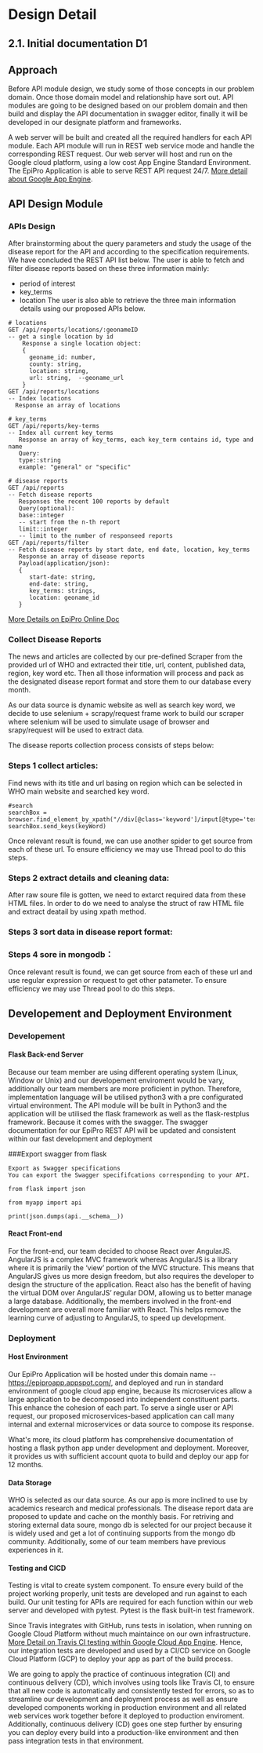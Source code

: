 # Design Detail
## 2.1. Initial	documentation D1
## Approach
[//]: # (Describe	how	you	intend	to	develop	the	API	module and	provide	the	ability to	run	it	in	Web	service	mode)
Before API module design, we study some of those concepts in our problem domain. Once those domain model and relationship have sort out. API modules are going to be designed based on our problem domain and then build and display the API documentation in swagger editor, finally it will be developed in our designate platform and frameworks.

A web server will be built and created all the required handlers for each API module. Each API module will run in REST web service mode and handle the corresponding REST request. Our web server will host and run on the Google cloud platform, using a low cost App Engine Standard Environment. The EpiPro Application is able to serve REST API request 24/7. [More detail about Google App Engine](https://cloud.google.com/appengine/docs/).

## API Design Module
[//]: # (Discuss	your	current	thinking	about	how	parameters can	be	passed	to	your module	and	how	results	are	collected.	Show	an	example	of	a	possible interaction .e.g.- sample	HTTP	calls	with	URL	and	parameters)
### APIs Design
After brainstorming about the query parameters and study the usage of the disease report for the API and according to the specification requirements. We have concluded the REST API list below. The user is able to fetch and filter disease reports based on these three  information mainly:
- period of interest
- key_terms
- location
The user is also able to retrieve the three main information details using our proposed APIs below.
```
# locations
GET /api/reports/locations/:geonameID
-- get a single location by id
    Response a single location object:
    {
      geoname_id: number,
      county: string,
      location: string,
      url: string,  --geoname_url
    }
GET /api/reports/locations
-- Index locations
  Response an array of locations

# key_terms
GET /api/reports/key-terms
-- Index all current key_terms
   Response an array of key_terms, each key_term contains id, type and name
   Query:
   type::string
   example: "general" or "specific"

# disease reports
GET /api/reports
-- Fetch disease reports
   Responses the recent 100 reports by default
   Query(optional):
   base::integer
   -- start from the n-th report
   limit::integer
   -- limit to the number of responseed reports
GET /api/reports/filter
-- Fetch disease reports by start date, end date, location, key_terms
   Response an array of disease reports
   Payload(application/json):
   {
      start-date: string,
      end-date: string,
      key_terms: strings,
      location: geoname_id
   }
```

[More Details on EpiPro Online Doc](https://epiproapp.appspot.com/api/v1/doc/)

### Collect Disease Reports
[//]: # (I used to use request or ulib.request to extract content of a url but I saw there is a scrapy file readly)
The news and articles are collected by our pre-defined Scraper from the provided url of WHO and extracted their title, url, content, published data, region, key word etc. Then all those information will process and pack as the designated disease report format and store them to our database every month.

As our data source is dynamic website as well as search key word, we decide to use selenium + scrapy/request frame work to build our scraper where selenium will be used to simulate usage of browser and srapy/request will be used to extract data.

[//]: # (Example about Python+Selenium+Scrapy[https://towardsdatascience.com/web-scraping-a-simple-way-to-start-scrapy-and-selenium-part-i-10367164c6c0]----give some reason why u want to do this)

The disease reports collection process consists of steps below:
### Steps 1 collect articles:
Find news with its title and url basing on region which can be selected in WHO main website and searched key word.
```
#search
searchBox = browser.find_element_by_xpath("//div[@class='keyword']/input[@type='text']")
searchBox.send_keys(keyWord)
```
Once relevant result is found, we can use another spider to get source from each of these url. To ensure efficiency we may use Thread pool to do this steps.
### Steps 2 extract details and cleaning data:
After raw soure file is gotten, we need to extarct required data from these HTML files. In order to do we need to analyse the struct of raw HTML file and extract deatail by using xpath method.

### Steps 3 sort data in disease report format:

### Steps 4 sore in mongodb：
Once relevant result is found, we can get source from each of these url and use regular expression or request to get other patameter. To ensure efficiency we may use Thread pool to do this steps.

## Developement and Deployment Environment
[//]: # (Present	and	justify	implementation	language,	development	and	deployment environment .e.g.	Linux,	Windows	and	specific	libraries	that	you	plan	to	use.)

### Developement
#### Flask Back-end Server
Because our team member are using different operating system (Linux, Window or Unix) and our developement enviroment would be vary, additionally our team members are more proficient in python. Therefore, implementation language will be utilised python3 with a pre configurated virtual environment. The API module will be built in Python3 and the application will be utilised the flask framework as well as the flask-restplus framework. Because it comes with the swagger. The swagger documentation for our EpiPro REST API will be updated and consistent within our fast development and deployment

###Export swagger from flask
```
Export as Swagger specifications
You can export the Swagger specififcations corresponding to your API.

from flask import json

from myapp import api

print(json.dumps(api.__schema__))
```
#### React Front-end
For the front-end, our team decided to choose React over AngularJS. AngularJS is a complex MVC framework whereas AngularJS is a library where it is primarily the ‘view’ portion of the MVC structure. This means that AngularJS gives us more design freedom, but also requires the developer to design the structure of the application. React also has the benefit of having the virtual DOM over AngularJS’ regular DOM, allowing us to better manage a large database. Additionally, the members involved in the front-end development are overall more familiar with React. This helps remove the learning curve of adjusting to AngularJS, to speed up development.

### Deployment
#### Host Environment
Our EpiPro Application will be hosted under this domain name -- https://epiproapp.appspot.com/, and deployed and run in standard environment of google cloud app engine, because its microservices allow a large application to be decomposed into independent constituent parts. This enhance the cohesion of each part. To serve a single user or API request, our proposed microservices-based application can call many internal and external microservices or data source to compose its response.

What's more, its cloud platform has comprehensive documentation of hosting a flask python app under development and deployment. Moreover, it provides us with sufficient account quota to build and deploy our app for 12 months.
#### Data Storage
WHO is selected as our data source. As our app is more inclined to use by academics research and medical professionals. The disease report data are proposed to update and cache on the monthly basis. For retriving and storing external data soure, mongo db is selected for our project because it is widely used and get a lot of continuing supports from the mongo db community. Additionally, some of our team members have previous experiences in it.
#### Testing and CICD
Testing is vital to create system component. To ensure every build of the project working properly, unit tests are developed and run against to each build. Our unit testing for APIs are required for each function within our web server and developed with pytest. Pytest is the flask built-in test framework. 

Since Travis integrates with GitHub, runs tests in isolation, when running on Google Cloud Platform without much maintaince on our own infrastructure.
[More Detail on Travis CI testing within Google Cloud App Engine](https://cloud.google.com/solutions/continuous-delivery-with-travis-ci). Hence, our integration tests are developed and used by a CI/CD service on Google Cloud Platform (GCP) to deploy your app as part of the build process.

We are going to apply the practice of continuous integration (CI) and continuous delivery (CD), which involves using tools like Travis CI, to ensure that all new code is automatically and consistently tested for errors, so as to streamline our development and deployment process as well as ensure developed components working in production environment and all related web services work together before it deployed to production enviroment. Additionally, continuous delivery (CD) goes one step further by ensuring you can deploy every build into a production-like environment and then pass integration tests in that environment. 
